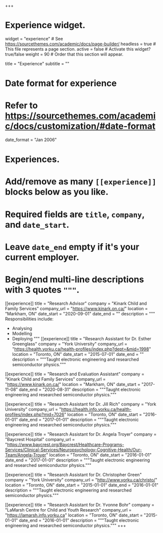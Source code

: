 +++
# Experience widget.
widget = "experience"  # See https://sourcethemes.com/academic/docs/page-builder/
headless = true  # This file represents a page section.
active = false  # Activate this widget? true/false
weight = 90  # Order that this section will appear.

title = "Experience"
subtitle = ""

# Date format for experience
#   Refer to https://sourcethemes.com/academic/docs/customization/#date-format
date_format = "Jan 2006"

# Experiences.
#   Add/remove as many `[[experience]]` blocks below as you like.
#   Required fields are `title`, `company`, and `date_start`.
#   Leave `date_end` empty if it's your current employer.
#   Begin/end multi-line descriptions with 3 quotes `"""`.

[[experience]]
  title = "Research Advisor"
  company = "Kinark Child and Family Services"
  company_url = "https://www.kinark.on.ca/"
  location = "Markham, ON"
  date_start = "2020-09-01"
  date_end = ""
  description = """
  Responsibilities include:
  
  * Analysing
  * Modelling
  * Deploying
  """
[[experience]]
  title = "Research Assistant for Dr. Esther Greenglass"
  company = "York University"
  company_url = "https://health.yorku.ca/health-profiles/index.php?dept=&mid=1998"
  location = "Toronto, ON"
  date_start = "2015-07-01"
  date_end = ""
  description = """Taught electronic engineering and researched semiconductor physics."""

[[experience]]
  title = "Research and Evaluation Assistant"
  company = "Kinark Child and Family Services"
  company_url = "https://www.kinark.on.ca/"
  location = "Markham, ON"
  date_start = "2017-11-08"
  date_end = "2020-08-31"
  description = """Taught electronic engineering and researched semiconductor physics."""

[[experience]]
  title = "Research Assistant for Dr. Jill Rich"
  company = "York University"
  company_url = "https://health.info.yorku.ca/health-profiles/index.php?mid=7026"
  location = "Toronto, ON"
  date_start = "2016-01-01"
  date_end = "2017-01-01"
  description = """Taught electronic engineering and researched semiconductor physics."""
  
[[experience]]
  title = "Research Assistant for Dr. Angela Troyer"
  company = "Baycrest Hospital"
  company_url = "https://www.baycrest.org/Baycrest/Healthcare-Programs-Services/Clinical-Services/Neuropsychology-Cognitive-Health/Our-Team/Angela-Troyer"
  location = "Toronto, ON"
  date_start = "2016-01-01"
  date_end = "2017-01-01"
  description = """Taught electronic engineering and researched semiconductor physics."""
  
[[experience]]
  title = "Research Assistant for Dr. Christopher Green"
  company = "York University"
  company_url = "http://www.yorku.ca/christo/"
  location = "Toronto, ON"
  date_start = "2015-01-01"
  date_end = "2016-01-01"
  description = """Taught electronic engineering and researched semiconductor physics."""
  
[[experience]]
  title = "Research Assistant for Dr. Yvonne Bohr"
  company = "LaMarsh Centre for Child and Youth Research"
  company_url = "https://lamarsh.info.yorku.ca"
  location = "Toronto, ON"
  date_start = "2015-01-01"
  date_end = "2016-01-01"
  description = """Taught electronic engineering and researched semiconductor physics."""
+++
